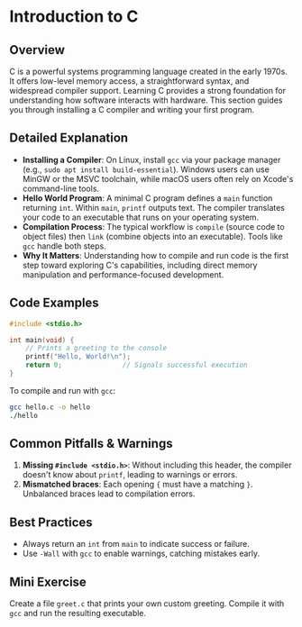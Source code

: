 # Introduction to C

## Overview
C is a powerful systems programming language created in the early 1970s. It offers low-level memory access, a straightforward syntax, and widespread compiler support. Learning C provides a strong foundation for understanding how software interacts with hardware. This section guides you through installing a C compiler and writing your first program.

## Detailed Explanation
- **Installing a Compiler**: On Linux, install `gcc` via your package manager (e.g., `sudo apt install build-essential`). Windows users can use MinGW or the MSVC toolchain, while macOS users often rely on Xcode's command-line tools.
- **Hello World Program**: A minimal C program defines a `main` function returning `int`. Within `main`, `printf` outputs text. The compiler translates your code to an executable that runs on your operating system.
- **Compilation Process**: The typical workflow is `compile` (source code to object files) then `link` (combine objects into an executable). Tools like `gcc` handle both steps.
- **Why It Matters**: Understanding how to compile and run code is the first step toward exploring C's capabilities, including direct memory manipulation and performance-focused development.

## Code Examples
```c
#include <stdio.h>

int main(void) {
    // Prints a greeting to the console
    printf("Hello, World!\n");
    return 0;               // Signals successful execution
}
```
To compile and run with `gcc`:
```bash
gcc hello.c -o hello
./hello
```

## Common Pitfalls & Warnings
1. **Missing `#include <stdio.h>`**: Without including this header, the compiler doesn't know about `printf`, leading to warnings or errors.
2. **Mismatched braces**: Each opening `{` must have a matching `}`. Unbalanced braces lead to compilation errors.

## Best Practices
- Always return an `int` from `main` to indicate success or failure.
- Use `-Wall` with `gcc` to enable warnings, catching mistakes early.

## Mini Exercise
Create a file `greet.c` that prints your own custom greeting. Compile it with `gcc` and run the resulting executable.
